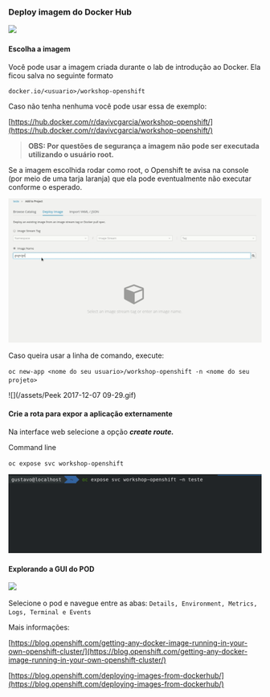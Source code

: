 ### Deploy imagem do Docker Hub

![](https://storage.googleapis.com/workshop-openshift/deploy-docker-image.gif)

#### Escolha a imagem

Você pode usar a imagem criada durante o lab de introdução ao Docker. Ela ficou salva no seguinte formato

```
docker.io/<usuario>/workshop-openshift
```

Caso não tenha nenhuma você pode usar essa de exemplo:

[https://hub.docker.com/r/davivcgarcia/workshop-openshift/](https://hub.docker.com/r/davivcgarcia/workshop-openshift/)

> **OBS: Por questões de segurança a imagem não pode ser executada utilizando o usuário root.**

Se a imagem escolhida rodar como root, o Openshift te avisa na console \(por meio de uma tarja laranja\) que ela pode eventualmente não executar conforme o esperado.

![](/assets/img-root.gif)

Caso queira usar a linha de comando, execute:

`oc new-app <nome do seu usuario>/workshop-openshift -n <nome do seu projeto>`

![](/assets/Peek 2017-12-07 09-29.gif)

#### Crie a rota para expor a aplicação externamente

Na interface web selecione a opção _**create route.**_

Command line

`oc expose svc workshop-openshift`

![](/assets/svc.gif)

#### Explorando a GUI do POD

![](https://storage.googleapis.com/workshop-openshift/pod-navigation.gif)

Selecione o pod e navegue entre as abas: `Details, Environment, Metrics, Logs, Terminal e Events`

Mais informações:[ ](https://blog.openshift.com/deploying-images-from-dockerhub/)

[https://blog.openshift.com/getting-any-docker-image-running-in-your-own-openshift-cluster/](https://blog.openshift.com/getting-any-docker-image-running-in-your-own-openshift-cluster/)

[https://blog.openshift.com/deploying-images-from-dockerhub/](https://blog.openshift.com/deploying-images-from-dockerhub/)

